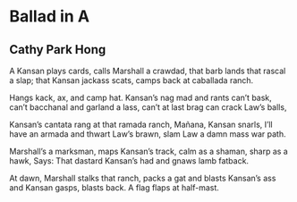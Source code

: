# Ballad in A
## Cathy Park Hong
A Kansan plays cards, calls Marshall
a crawdad, that barb lands that rascal a slap;
that Kansan jackass scats,
camps back at caballada ranch.

Hangs kack, ax, and camp hat.
Kansan’s nag mad and rants can’t bask,
can’t bacchanal and garland a lass,
can’t at last brag can crack Law’s balls,

Kansan’s cantata rang at that ramada ranch,
Mañana, Kansan snarls, I’ll have an armada
and thwart Law’s brawn,
slam Law a damn mass war path.

Marshall’s a marksman, maps Kansan’s track,
calm as a shaman, sharp as a hawk,
Says: That dastard Kansan’s had
and gnaws lamb fatback.

At dawn, Marshall stalks that ranch,
packs a gat and blasts Kansan’s ass
and Kansan gasps, blasts back.
A flag flaps at half-mast.
